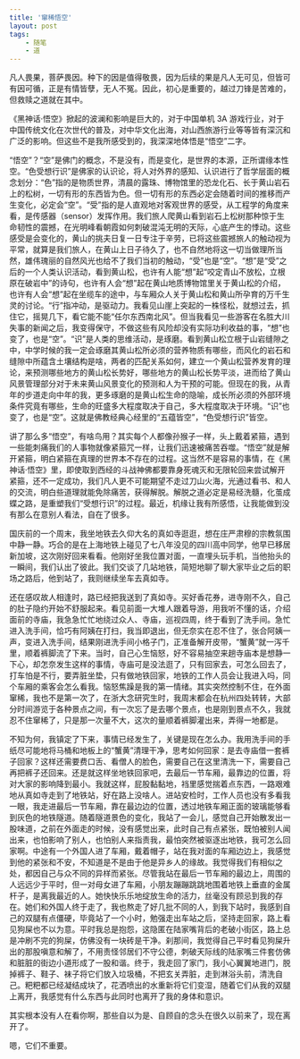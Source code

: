 ```yaml
---
title: '窜稀悟空'
layout: post
tags:
    - 随笔
    - 道
---
```


凡人畏果，菩萨畏因。种下的因是值得敬畏，因为后续的果是凡人无可见，但皆可有因可循，正是有情皆孽，无人不冤。因此，初心是重要的，越过刀锋是苦难的，但救赎之道就在其中。

《黑神话·悟空》掀起的波澜和影响是巨大的，对于中国单机 3A 游戏行业，对于中国传统文化在次世代的普及，对中华文化出海，对山西旅游行业等等皆有深沉和广泛的影响。但这些不是我所感受到的，我深深地体悟是“悟空”二字。

“悟空”？“空”是佛门的概念，不是没有，而是变化，是世界的本源，正所谓缘本性空。“色受想行识”是佛家的认识论，将人对外界的感知、认识进行了哲学层面的概念划分：“色”指的是物质世界，清晨的露珠、博物馆里的恐龙化石、长于黄山岩石上的松树，一切有形的东西皆为色。但一切有形的东西必定会随着时间的推移而产生变化，必定会“空”。“受”指的是人直观地对客观世界的感受，从工程学的角度来看，是传感器（sensor）发挥作用。我们旅人爬黄山看到岩石上松树那种惊于生命韧性的震撼，在光明峰看朝霞如何刺破混沌无明的天际，心底产生的悸动。这些感受是会变化的，黄山的挑夫日复一日专注于辛劳，已将这些震撼旅人的触动视为平常，就算是我们旅人，在黄山上日子待久了，也不自然地将这一切当做理所当然，雄伟瑰丽的自然风光也给不了我们当初的触动，“受”也是“空”。“想”是“受”之后的一个人类认识活动，看到黄山松，也许有人能“想”起“咬定青山不放松，立根原在破岩中”的诗句，也许有人会“想”起在黄山地质博物馆里关于黄山松的介绍，也许有人会“想”起在坐缆车的途中，与车厢众人关于黄山松和黄山所孕育的万千生灵的讨论。“行”指冲动，是驱动力。我看见山崖上突起的一株怪松，就想过去，抓住它，摇晃几下，看它能不能“任尔东西南北风”。但当我看见一些游客在名胜大川失事的新闻之后，我变得保守，不做这些有风险却没有实际功利收益的事，“想”也变了，也是“空”。“识”是人类的思维活动，是琢磨。看到黄山松立根于山岩缝隙之中，中学时候的我一定会琢磨其黄山松所必须的营养物质有哪些，而风化的岩石和缝隙中所蕴含土壤结构是啥，两者的匹配关系如何，建立一个黄山松营养发育的理论，来预测哪些地方的黄山松长势好，哪些地方的黄山松长势平淡，进而给了黄山风景管理部分对于未来黄山风景变化的预测和人为干预的可能。但现在的我，从青年的步道走向中年的我，更多琢磨的是黄山松生命的隐喻，成长所必须的外部环境条件究竟有哪些，生命的旺盛多大程度取决于自己，多大程度取决于环境。“识”也变了，也是“空”。这就是佛教经典心经里的“五蕴皆空”，“色受想行识”皆空。

讲了那么多“悟空”，有啥鸟用？其实每个人都像孙猴子一样，头上戴着紧箍，遇到一些能刺痛我们的人事物就像紧箍咒一样，让我们迅速被痛苦吞噬。“悟空”就是解开紧箍，明白紧箍在真理的世界本不存在的过程。这当然不是容易的事情，在《黑神话·悟空》里，即使取到西经的斗战神佛都要靠身死魂灭和无限轮回来尝试解开紧箍，还不一定成功，我们凡人更不可能期望不走过刀山火海，光通过看书、和人的交流，明白些道理就能免除痛苦，获得解脱。解脱之道必定是易经洗髓，化茧成蝶之路，是重塑我们“受想行识”的过程。最近，机缘让我有所感悟，让我能做到没有那么在意别人看法，自在了很多。

国庆前的一个周末，我坐地铁去久仰大名的真如寺逛逛，想在庄严肃穆的宗教氛围中静一静。巧合的是在上海地铁上碰见了七八年没见的四川高中同学，他早已移居新加坡，这次刚好回来看看。他刚好坐我位置对面，一直埋头玩手机，当他抬头的一瞬间，我们认出了彼此。我们交谈了几站地铁，简短地聊了聊大家毕业之后的职场之路后，他到站了，我则继续坐车去真如寺。

还在感叹故人相逢时，路已经把我送到了真如寺。买好香花券，进寺刚不久，自己的肚子隐约开始不舒服起来。看见前面一大堆人跟着导游，用我听不懂的话，介绍面前的寺庙，我急急忙忙地绕过众人、寺庙，巡视四周，终于看到了洗手间。急忙进入洗手间，恰巧有阿姨在打扫，我当即退出，但无奈实在忍不住了，张合阿姨一声，变进入洗手间，结果刚进洗手间小格子门，正准备解开皮带，“蟹黄”就一泻千里，顺着裤脚流了下来。当时，自己心生恼怒，好不容易抽空来趟寺庙本是想静一下心，却怎奈发生这样的事情，寺庙可是没法逛了，只有回家去，可怎么回去了，打车怕是不行，要弄脏坐垫，只有做地铁回家，地铁的工作人员会让我进入吗，同个车厢的乘客会怎么看我。恼怒焦躁是我的第一情绪。其实突然控制不住，在外面窜稀，我也不是第一次了，在浙大念研究生时，我周末都会在杭州四处转转，大部分时间游览于各种景点之间，有一次忘了是去哪个景点，也是刚到景点不久，我就忍不住窜稀了，只是那一次量不大，这次的量顺着裤脚灌出来，弄得一地都是。  

不知为何，我镇定了下来，事情已经发生了，关键是现在怎么办。我用洗手间的手纸尽可能地将马桶和地板上的“蟹黄”清理干净，思考如何回家：是去寺庙借一套裤子回家？这样还需要费口舌、看僧人的脸色，需要自己在这里清洗一下，需要自己再把裤子还回来。还是就这样坐地铁回家吧，去最后一节车厢，最靠边的位置，将对大家的影响降到最小。我就这样，屁股黏黏地，裆里感觉揣着点东西，一路艰难地从真如寺走到了地铁站，好在路上没啥人。进站安检时，工作人员也没有多看我一眼，我走进最后一节车厢，靠在最边边的位置，透过地铁车厢正面的玻璃能够看到灰色的地铁隧道。随着隧道景色的变化，我站了一会儿，感觉自己开始散发出一股味道，之前在外面走的时候，没有感觉出来，此时自己有点紧张，既怕被别人闻出来，也怕影响了别人，也怕别人来指责我，最怕突然被驱逐出地铁，我可怎么回家啊。中途有一个外国人进了车厢，戴着帽子，站在我对面的车厢边边上，我感觉到他的紧张和不安，不知道是不是由于他是异乡人的缘故。我觉得我们有相似之处，都因自己与众不同的异样而紧张。尽管我站在最后一节车厢的最边上，周围的人远远少于平时，但一对母女进了车厢，小朋友蹦蹦跳跳地围着地铁上垂直的金属杆子，是离我最近的人。她快快乐乐地绽放生命的活力，丝毫没有顾忌到我的存在。她们和外国人终于走了，我也熬走了好几批不同的人，到我下站时，我感到自己的双腿有点僵硬，毕竟站了一个小时，勉强走出车站之后，坚持走回家，路上看见狗屎也不以为意。平时我总是抱怨，这隐匿在陆家嘴背后的老破小街区，路上总是冲刷不完的狗屎，仿佛没有一块砖是干净。刹那间，我觉得自己平时看见狗屎升出的那股嗔意和解了，不用责怪邻居们不守公德，刺破天际线的陆家嘴三件套仿佛和脏脏的街边小道形成了一股和谐。终于，我走回了家门，我小心翼翼地进门，脱掉裤子、鞋子、袜子将它们放入垃圾桶，不把玄关弄脏，走到淋浴头前，清洗自己。粑粑都已经凝结成块了，花洒喷出的水重新将它们变湿，随着它们从我的双腿上离开，我感觉有什么东西与此同时也离开了我的身体和意识。

其实根本没有人在看你啊，那些自以为是、自顾自的念头在很久以前来了，现在离开了。

嗯，它们不重要。